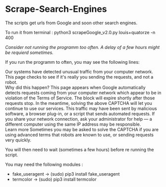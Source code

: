 # Scrape-Search-Engines
The scripts get urls from Google and soon other search engines.

To run it from terminal : python3 scrapeGoogle_v2.0.py louis+quatorze -n 400

_Consider not running the programm too often. A delay of a few hours might be requierd sometimes._

If you run the programm to often, you may see the following lines:

Our systems have detected unusual traffic from your computer network.  This page checks to see if it&#39;s really you sending the requests, and not a robot.  
Why did this happen?
This page appears when Google automatically detects requests coming from your computer network which appear to be in violation of the Terms of Service.
The block will expire shortly after those requests stop.  In the meantime, solving the above CAPTCHA will let you continue to use our services.
This traffic may have been sent by malicious software, a browser plug-in, or a script that sends automated requests.  If you share your network connection, ask your administrator for help &mdash; a different computer using the same IP address may be responsible.  
Learn more
Sometimes you may be asked to solve the CAPTCHA if you are using advanced terms that robots are known to use, or sending requests very quickly.

You will then need to wait (sometimes a few hours) before re running the script.


You may need the following modules :
* fake_useragent   -> (sudo) pip3 install fake_useragent
* termcolor        -> (sudo) pip3 install termcolor
